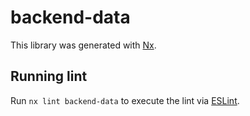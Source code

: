 # backend-data

This library was generated with [Nx](https://nx.dev).

## Running lint

Run `nx lint backend-data` to execute the lint via [ESLint](https://eslint.org/).
